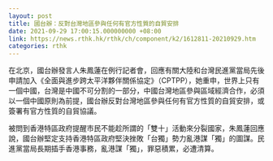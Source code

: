 ```yaml
---
layout: post
title: 國台辦：反對台灣地區參與任何有官方性質的自貿安排
date: 2021-09-29 17:00:15.000000000 +08:00
link: https://news.rthk.hk/rthk/ch/component/k2/1612811-20210929.htm
categories: rthk
---
```


在北京，國台辦發言人朱鳳蓮在例行記者會，回應有關大陸和台灣民進黨當局先後申請加入《全面與進步跨太平洋夥伴關係協定》（CPTPP），她重申，世界上只有一個中國，台灣是中國不可分割的一部分，中國台灣地區參與區域經濟合作，必須以一個中國原則為前提，國台辦反對台灣地區參與任何有官方性質的自貿安排，或簽署有官方性質的自貿協議。

被問到香港特區政府提醒市民不能趁所謂的「雙十」活動來分裂國家，朱鳳蓮回應說，國台辦堅定支持香港特區政府堅決挫敗「台獨」勢力亂港謀「獨」的圖謀。民進黨當局長期插手香港事務，亂港謀「獨」，罪惡積累，必遭清算。
